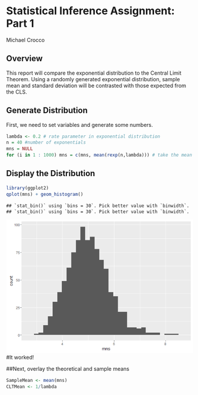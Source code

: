 # Statistical Inference Assignment: Part 1
Michael Crocco  


## Overview
This report will compare the exponential distribution to the Central Limit Theorem.
Using a randomly generated exponential distribution, sample mean and standard deviation will be contrasted with those expected from the CLS.

## Generate Distribution
First, we need to set variables and generate some numbers.

```r
lambda <- 0.2 # rate parameter in exponential distribution
n = 40 #number of exponentials
mns = NULL
for (i in 1 : 1000) mns = c(mns, mean(rexp(n,lambda))) # take the mean of 1000 simulations
```
## Display the Distribution

```r
library(ggplot2)
qplot(mns) + geom_histogram()
```

```
## `stat_bin()` using `bins = 30`. Pick better value with `binwidth`.
## `stat_bin()` using `bins = 30`. Pick better value with `binwidth`.
```

![](AssignmentPart1_files/figure-html/display-1.png)
#It worked!

##Next, overlay the theoretical and sample means

```r
SampleMean <- mean(mns)
CLTMean <- 1/lambda
```
